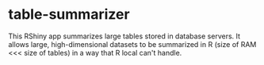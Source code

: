 # table-summarizer
This RShiny app summarizes large tables stored in database servers. It allows large, high-dimensional datasets to be summarized in R (size of RAM <<< size of tables) in a way that R local can't handle.
